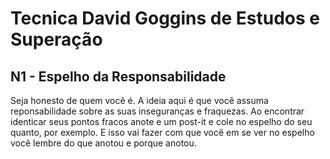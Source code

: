 # Tecnica David Goggins de Estudos e Superação

## N1 - Espelho da Responsabilidade

Seja honesto de quem você é. A ideia aqui é que você assuma reponsabilidade sobre as suas inseguranças e fraquezas. Ao encontrar identicar seus pontos fracos anote e um post-it e cole no espelho do seu quanto, por exemplo. E isso vai fazer com que você em se ver no espelho você lembre do que anotou e porque anotou.



